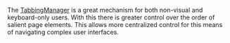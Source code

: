 The [TabbingManager](https://drupal.org/node/1973218#tabbing) is a great mechanism for both non-visual and keyboard-only users. With this there is greater control over the order of salient page elements. This allows more centralized control for this means of navigating complex user interfaces.